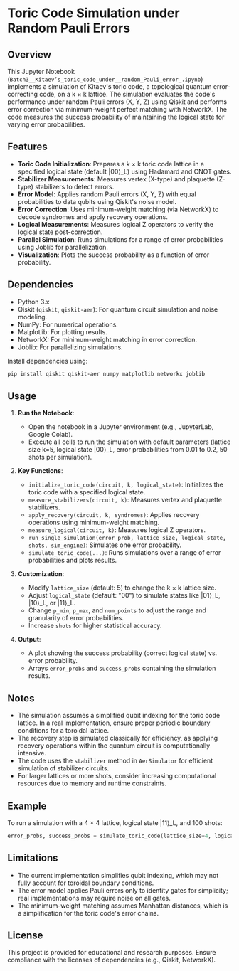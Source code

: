 # Toric Code Simulation under Random Pauli Errors

## Overview
This Jupyter Notebook (`Batch3__Kitaev’s_toric_code_under__random_Pauli_error_.ipynb`) implements a simulation of Kitaev's toric code, a topological quantum error-correcting code, on a k × k lattice. The simulation evaluates the code's performance under random Pauli errors (X, Y, Z) using Qiskit and performs error correction via minimum-weight perfect matching with NetworkX. The code measures the success probability of maintaining the logical state for varying error probabilities.

## Features
- **Toric Code Initialization**: Prepares a k × k toric code lattice in a specified logical state (default |00⟩_L) using Hadamard and CNOT gates.
- **Stabilizer Measurements**: Measures vertex (X-type) and plaquette (Z-type) stabilizers to detect errors.
- **Error Model**: Applies random Pauli errors (X, Y, Z) with equal probabilities to data qubits using Qiskit's noise model.
- **Error Correction**: Uses minimum-weight matching (via NetworkX) to decode syndromes and apply recovery operations.
- **Logical Measurements**: Measures logical Z operators to verify the logical state post-correction.
- **Parallel Simulation**: Runs simulations for a range of error probabilities using Joblib for parallelization.
- **Visualization**: Plots the success probability as a function of error probability.

## Dependencies
- Python 3.x
- Qiskit (`qiskit`, `qiskit-aer`): For quantum circuit simulation and noise modeling.
- NumPy: For numerical operations.
- Matplotlib: For plotting results.
- NetworkX: For minimum-weight matching in error correction.
- Joblib: For parallelizing simulations.

Install dependencies using:
```bash
pip install qiskit qiskit-aer numpy matplotlib networkx joblib
```

## Usage
1. **Run the Notebook**:
   - Open the notebook in a Jupyter environment (e.g., JupyterLab, Google Colab).
   - Execute all cells to run the simulation with default parameters (lattice size k=5, logical state |00⟩_L, error probabilities from 0.01 to 0.2, 50 shots per simulation).

2. **Key Functions**:
   - `initialize_toric_code(circuit, k, logical_state)`: Initializes the toric code with a specified logical state.
   - `measure_stabilizers(circuit, k)`: Measures vertex and plaquette stabilizers.
   - `apply_recovery(circuit, k, syndromes)`: Applies recovery operations using minimum-weight matching.
   - `measure_logical(circuit, k)`: Measures logical Z operators.
   - `run_single_simulation(error_prob, lattice_size, logical_state, shots, sim_engine)`: Simulates one error probability.
   - `simulate_toric_code(...)`: Runs simulations over a range of error probabilities and plots results.

3. **Customization**:
   - Modify `lattice_size` (default: 5) to change the k × k lattice size.
   - Adjust `logical_state` (default: "00") to simulate states like |01⟩_L, |10⟩_L, or |11⟩_L.
   - Change `p_min`, `p_max`, and `num_points` to adjust the range and granularity of error probabilities.
   - Increase `shots` for higher statistical accuracy.

4. **Output**:
   - A plot showing the success probability (correct logical state) vs. error probability.
   - Arrays `error_probs` and `success_probs` containing the simulation results.

## Notes
- The simulation assumes a simplified qubit indexing for the toric code lattice. In a real implementation, ensure proper periodic boundary conditions for a toroidal lattice.
- The recovery step is simulated classically for efficiency, as applying recovery operations within the quantum circuit is computationally intensive.
- The code uses the `stabilizer` method in `AerSimulator` for efficient simulation of stabilizer circuits.
- For larger lattices or more shots, consider increasing computational resources due to memory and runtime constraints.

## Example
To run a simulation with a 4 × 4 lattice, logical state |11⟩_L, and 100 shots:
```python
error_probs, success_probs = simulate_toric_code(lattice_size=4, logical_state="11", shots=100)
```

## Limitations
- The current implementation simplifies qubit indexing, which may not fully account for toroidal boundary conditions.
- The error model applies Pauli errors only to identity gates for simplicity; real implementations may require noise on all gates.
- The minimum-weight matching assumes Manhattan distances, which is a simplification for the toric code's error chains.

## License
This project is provided for educational and research purposes. Ensure compliance with the licenses of dependencies (e.g., Qiskit, NetworkX).